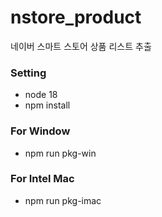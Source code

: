 # nstore_product
네이버 스마트 스토어 상품 리스트 추출

### Setting
- node 18
- npm install

### For Window
- npm run pkg-win

### For Intel Mac
- npm run pkg-imac
